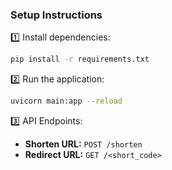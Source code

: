 ### **Setup Instructions**

1️⃣ Install dependencies:

```bash
pip install -r requirements.txt
```

2️⃣ Run the application:

```bash
uvicorn main:app --reload
```

3️⃣ API Endpoints:

- **Shorten URL:** `POST /shorten`
- **Redirect URL:** `GET /<short_code>`